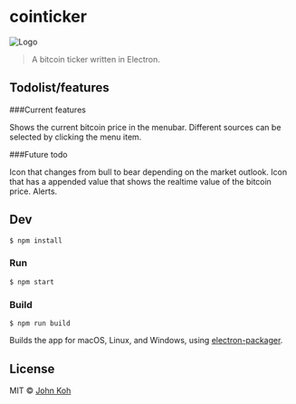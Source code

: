 # cointicker

![Logo](http://i.imgur.com/cNKARiy.png)

> A bitcoin ticker written in Electron.

## Todolist/features

###Current features

Shows the current bitcoin price in the menubar. Different sources can be selected by clicking the menu item.

###Future todo

Icon that changes from bull to bear depending on the market outlook.
Icon that has a appended value that shows the realtime value of the bitcoin price.
Alerts.


## Dev

```
$ npm install
```

### Run

```
$ npm start
```

### Build

```
$ npm run build
```

Builds the app for macOS, Linux, and Windows, using [electron-packager](https://github.com/electron-userland/electron-packager).


## License

MIT © [John Koh](http://johnkoh.net)
